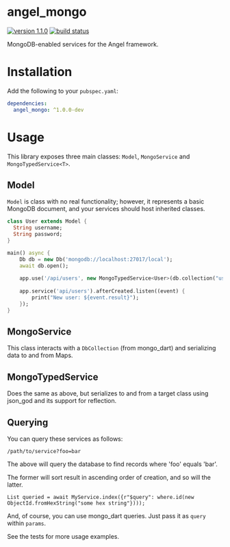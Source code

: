 # angel_mongo

[![version 1.1.0](https://img.shields.io/badge/pub-1.1.0-red.svg)](https://pub.dartlang.org/packages/angel_mongo)
[![build status](https://travis-ci.org/angel-dart/mongo.svg?branch=master)](https://travis-ci.org/angel-dart/mongo)

MongoDB-enabled services for the Angel framework.

# Installation
Add the following to your `pubspec.yaml`:

```yaml
dependencies:
  angel_mongo: ^1.0.0-dev
```

# Usage
This library exposes three main classes: `Model`, `MongoService` and `MongoTypedService<T>`.

## Model
`Model` is class with no real functionality; however, it represents a basic MongoDB document, and your services should host inherited classes.

```dart
class User extends Model {
  String username;
  String password;
}

main() async {
    Db db = new Db('mongodb://localhost:27017/local');
    await db.open();
    
    app.use('/api/users', new MongoTypedService<User>(db.collection("users")));
    
    app.service('api/users').afterCreated.listen((event) {
        print("New user: ${event.result}");
    });
}
```

## MongoService
This class interacts with a `DbCollection` (from mongo_dart) and serializing data to and from Maps.

## MongoTypedService<T>
Does the same as above, but serializes to and from a target class using json_god and its support for reflection.

## Querying
You can query these services as follows:

    /path/to/service?foo=bar

The above will query the database to find records where 'foo' equals 'bar'.

The former will sort result in ascending order of creation, and so will the latter. 

    List queried = await MyService.index({r"$query": where.id(new ObjectId.fromHexString("some hex string"})));

And, of course, you can use mongo_dart queries. Just pass it as `query` within `params`.

See the tests for more usage examples.
